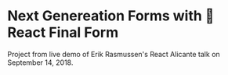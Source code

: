 # Next Genereation Forms with 🏁 React Final Form

Project from live demo of Erik Rasmussen's React Alicante talk on September 14, 2018.
